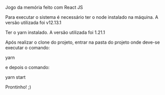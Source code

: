 Jogo da memória feito com React JS

Para executar o sistema é necessário ter o node instalado na máquina.
A versão utilizada foi v12.13.1

Ter o yarn instalado.
A versão utilizada foi 1.21.1

Após realizar o clone do projeto, entrar na pasta do projeto onde deve-se executar o comando:

yarn 

e depois o comando:

yarn start

Prontinho! ;)
